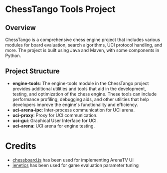 # ChessTango Tools Project

## Overview
ChessTango is a comprehensive chess engine project that includes various modules for board evaluation, search algorithms, UCI protocol handling, and more. The project is built using Java and Maven, with some components in Python.

## Project Structure
- **engine-tools**: The engine-tools module in the ChessTango project provides additional utilities and tools that aid in the development, testing, and optimization of the chess engine. These tools can include performance profiling, debugging aids, and other utilities that help developers improve the engine's functionality and efficiency.
- **uci-arena-ipc**: Inter-process communication for UCI arena.
- **uci-proxy**: Proxy for UCI communication.
- **uci-gui**: Graphical User Interface for UCI.
- **uci-arena**: UCI arena for engine testing.

# Credits
- [chessboard.js](https://chessboardjs.com) has been used for implementing ArenaTV UI
- [jenetics](https://jenetics.io) has been used for game evaluation parameter tuning
